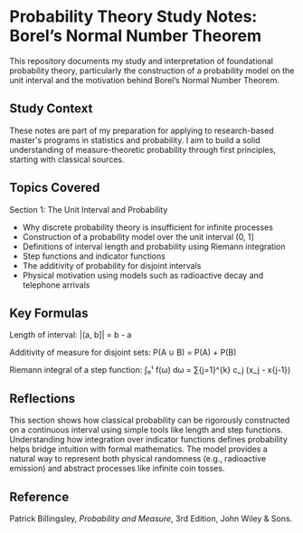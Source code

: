 # Probability Theory Study Notes: Borel’s Normal Number Theorem

This repository documents my study and interpretation of foundational probability theory, particularly the construction of a probability model on the unit interval and the motivation behind Borel’s Normal Number Theorem.

## Study Context

These notes are part of my preparation for applying to research-based master's programs in statistics and probability. I aim to build a solid understanding of measure-theoretic probability through first principles, starting with classical sources.

## Topics Covered

Section 1: The Unit Interval and Probability

- Why discrete probability theory is insufficient for infinite processes
- Construction of a probability model over the unit interval (0, 1]
- Definitions of interval length and probability using Riemann integration
- Step functions and indicator functions
- The additivity of probability for disjoint intervals
- Physical motivation using models such as radioactive decay and telephone arrivals

## Key Formulas

Length of interval: |(a, b]| = b - a

Additivity of measure for disjoint sets: P(A ∪ B) = P(A) + P(B)

Riemann integral of a step function: ∫₀¹ f(ω) dω = ∑{j=1}^{k} c_j (x_j - x{j-1})


## Reflections

This section shows how classical probability can be rigorously constructed on a continuous interval using simple tools like length and step functions. Understanding how integration over indicator functions defines probability helps bridge intuition with formal mathematics. The model provides a natural way to represent both physical randomness (e.g., radioactive emission) and abstract processes like infinite coin tosses.



## Reference

Patrick Billingsley, *Probability and Measure*, 3rd Edition, John Wiley & Sons.






